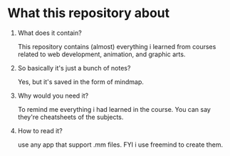 <h1>What this repository about</h1>
<ol>
  <li>What does it contain?</li>
  <p>This repository contains (almost) everything i learned from courses related to web development, animation, and graphic arts.</p>
  <li>So basically it's just a bunch of notes?</li>
  <p>Yes, but it's saved in the form of mindmap.</p>
  <li>Why would you need it?</li>
  <p>To remind me everything i had learned in the course. You can say they're cheatsheets of the subjects.</p>
  <li>How to read it?</li>
  <p>use any app that support .mm files. FYI i use freemind to create them.</p>
</ol>
